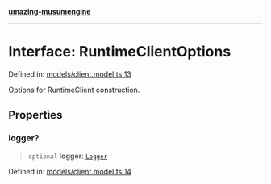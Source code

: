[**umazing-musumengine**](../../README.md)

***

# Interface: RuntimeClientOptions

Defined in: [models/client.model.ts:13](https://github.com/davinidae/umazing-musumengine/blob/e099ae72d04c46726039e2dd238802d266be3d5f/src/models/client.model.ts#L13)

Options for RuntimeClient construction.

## Properties

### logger?

> `optional` **logger**: [`Logger`](Logger.md)

Defined in: [models/client.model.ts:14](https://github.com/davinidae/umazing-musumengine/blob/e099ae72d04c46726039e2dd238802d266be3d5f/src/models/client.model.ts#L14)

